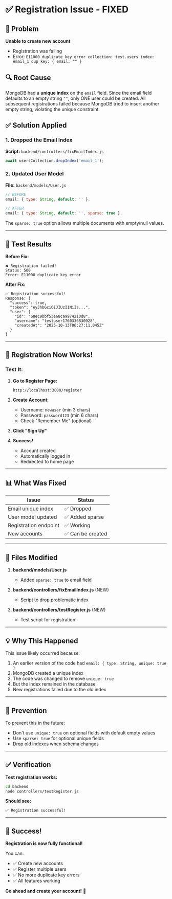 # ✅ Registration Issue - FIXED

## 🐛 Problem

**Unable to create new account**
- Registration was failing
- Error: `E11000 duplicate key error collection: test.users index: email_1 dup key: { email: "" }`

## 🔍 Root Cause

MongoDB had a **unique index** on the `email` field. Since the email field defaults to an empty string `""`, only ONE user could be created. All subsequent registrations failed because MongoDB tried to insert another empty string, violating the unique constraint.

## ✅ Solution Applied

### 1. Dropped the Email Index
**Script:** `backend/controllers/fixEmailIndex.js`
```javascript
await usersCollection.dropIndex('email_1');
```

### 2. Updated User Model
**File:** `backend/models/User.js`
```javascript
// BEFORE
email: { type: String, default: '' },

// AFTER
email: { type: String, default: '', sparse: true },
```

The `sparse: true` option allows multiple documents with empty/null values.

---

## 🧪 Test Results

**Before Fix:**
```
❌ Registration failed!
Status: 500
Error: E11000 duplicate key error
```

**After Fix:**
```
✅ Registration successful!
Response: {
  "success": true,
  "token": "eyJhbGciOiJIUzI1NiIs...",
  "user": {
    "id": "68ec9bbf53e68ca9974210d8",
    "username": "testuser1760336830928",
    "createdAt": "2025-10-13T06:27:11.045Z"
  }
}
```

---

## 🚀 Registration Now Works!

### Test It:

1. **Go to Register Page:**
   ```
   http://localhost:3000/register
   ```

2. **Create Account:**
   - Username: `newuser` (min 3 chars)
   - Password: `password123` (min 6 chars)
   - Check "Remember Me" (optional)

3. **Click "Sign Up"**

4. **Success!**
   - Account created
   - Automatically logged in
   - Redirected to home page

---

## 📊 What Was Fixed

| Issue | Status |
|-------|--------|
| Email unique index | ✅ Dropped |
| User model updated | ✅ Added sparse |
| Registration endpoint | ✅ Working |
| New accounts | ✅ Can be created |

---

## 🔧 Files Modified

1. **backend/models/User.js**
   - Added `sparse: true` to email field

2. **backend/controllers/fixEmailIndex.js** (NEW)
   - Script to drop problematic index

3. **backend/controllers/testRegister.js** (NEW)
   - Test script for registration

---

## 💡 Why This Happened

This issue likely occurred because:
1. An earlier version of the code had `email: { type: String, unique: true }`
2. MongoDB created a unique index
3. The code was changed to remove `unique: true`
4. But the index remained in the database
5. New registrations failed due to the old index

---

## 🎯 Prevention

To prevent this in the future:
- Don't use `unique: true` on optional fields with default empty values
- Use `sparse: true` for optional unique fields
- Drop old indexes when schema changes

---

## ✅ Verification

**Test registration works:**
```bash
cd backend
node controllers/testRegister.js
```

**Should see:**
```
✅ Registration successful!
```

---

## 🎊 Success!

**Registration is now fully functional!**

You can:
- ✅ Create new accounts
- ✅ Register multiple users
- ✅ No more duplicate key errors
- ✅ All features working

**Go ahead and create your account!** 🎉
